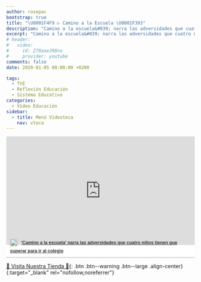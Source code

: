 ```yaml
---
author: rosepac
bootstrap: true
title: "\U0001F4F9 ▷ Camino a la Escuela \U0001F393"
description: "Camino a la escuela&#039; narra las adversidades que cuatro niños tienen que superar para ir al colegio"
excerpt: "Camino a la escuela&#039; narra las adversidades que cuatro niños tienen que superar para ir al colegio"
# header:
#   video:
#     id: Z78aaeJR8no
#     provider: youtube
comments: false
date: 2020-01-05 00:00:00 +0200

tags:
  - TVE
  - Reflexión Educación
  - Sistema Educativo
categories:
  - Vídeo Educación
sidebar:
  - title: Menú Videoteca
    nav: vteca
---
```


<div style="width:100%;padding-top:64%;position:relative;border-bottom:1px solid #aaa;display:inline-block;background:#eee;background:rgba(255,255,255,0.9);">    <iframe src="https://secure-embed.rtve.es/drmn/embed/video/2950830" name="&#039;Camino a la escuela&#039; narra las adversidades que cuatro niños tienen que superar para ir al colegio" style="width:100%;height:90%;position:absolute;left:0;top:0;overflow:hidden;border:none;background-color:transparent;" scrolling="no" allowfullscreen="allowfullscreen"></iframe>    <div style="position:absolute;bottom:0;left:0;font-family:arial,helvetica,sans-serif;font-size:12px;line-height:1.833;display:inline-block;padding:5px 0 5px 10px;">        <span style="float:left;margin-right:10px;">        	<img style="height:20px;width:auto;background: transparent;padding:0;margin:0;" src="https://img2.rtve.es/css/rtve.commons/rtve.header.footer/i/logoRTVEes.png" alt="" />        </span>       	<a style="color:#333;font-weight:bold;" title="&#039;Camino a la escuela&#039; narra las adversidades que cuatro niños tienen que superar para ir al colegio" href="http://www.rtve.es/alacarta/videos/telediario/td2-docu-escuelas-130115/2950830/">            <strong>&#039;Camino a la escuela&#039; narra las adversidades que cuatro niños tienen que superar para ir al colegio</strong>		</a>	</div></div>

[🎁 Visita Nuestra Tienda 🎁](https://www.amazon.es/shop/cibercursos){: .btn .btn--warning .btn--large .align-center}{:target="_blank" rel="nofollow,noreferrer"}